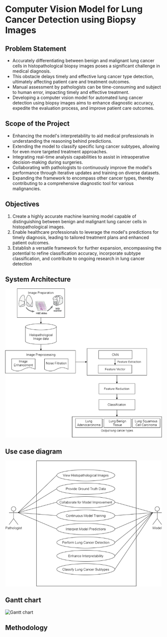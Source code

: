 # Computer Vision Model for Lung Cancer Detection using Biopsy Images

## Problem Statement

- Accurately differentiating between benign and malignant lung cancer cells in histopathological biopsy images poses a significant challenge in medical diagnosis.
- This obstacle delays timely and effective lung cancer type detection, ultimately affecting patient care and treatment outcomes.
- Manual assessment by pathologists can be time-consuming and subject to human error, impacting timely and effective treatment. 
- Developing a computer vision model for automated lung cancer detection using biopsy images aims to enhance diagnostic accuracy, expedite the evaluation process, and improve patient care outcomes.

## Scope of the Project

- Enhancing the model's interpretability to aid medical professionals in understanding the reasoning behind predictions.
- Extending the model to classify specific lung cancer subtypes, allowing for even more targeted treatment approaches.
- Integrating real-time analysis capabilities to assist in intraoperative decision-making during surgeries.
- Collaborating with pathologists to continuously improve the model's performance through iterative updates and training on diverse datasets.
- Expanding the framework to encompass other cancer types, thereby contributing to a comprehensive diagnostic tool for various malignancies.

## Objectives

1. Create a highly accurate machine learning model capable of distinguishing between benign and malignant lung cancer cells in histopathological images. 
2. Enable healthcare professionals to leverage the model's predictions for timely diagnosis, leading to tailored treatment plans and enhanced patient outcomes. 
3. Establish a versatile framework for further expansion, encompassing the potential to refine classification accuracy, incorporate subtype classification, and contribute to ongoing research in lung cancer detection

## System Architecture
![System Architecture](sys_arch_grp5.drawio.png)

## Use case diagram
![Use case diagram](use_case_grp5.drawio.png)

## Gantt chart
![Gantt chart](images/gantt_chart.png)

## Methodology

